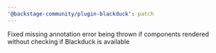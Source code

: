 ```yaml
---
'@backstage-community/plugin-blackduck': patch
---
```


Fixed missing annotation error being thrown if components rendered without checking if Blackduck is available
